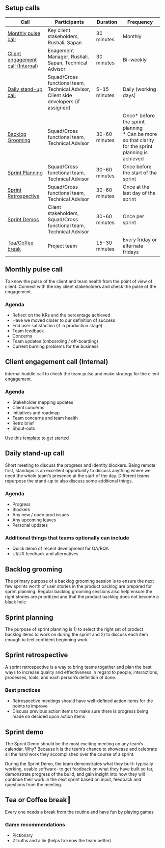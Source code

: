 ## Setup calls

| **Call**                                                              | **Participants**                                                                     | **Duration**  | **Frequency**                                                                                            |
| --------------------------------------------------------------------- | ------------------------------------------------------------------------------------ | ------------- | -------------------------------------------------------------------------------------------------------- |
| [Monthly pulse call](#monthly-pulse-call)                             | Key client stakeholders, Rushali, Sapan                                              | 30 minutes    | Monthly                                                                                                  |
| [Client engagement call (Internal)](#client-engagement-call-internal) | Enagement Manager, Rushali, Sapan, Technical Advisor                                 | 30 minutes    | Bi-weekly                                                                                                |
| [Daily stand-up call](#daily-stand-up-call)                           | Squad/Cross functional team, Technical Advisor, Client side developers (if assigned) | 5-15 minutes  | Daily (working days)                                                                                     |
| [Backlog Grooming](#backlog-grooming)                                 | Squad/Cross functional team, Technical Advisor                                       | 30-60 minutes | Once* before the sprint planning <br/> * Can be more so that clarity for the sprint planning is achieved |
| [Sprint Planning](#sprint-planning)                                   | Squad/Cross functional team, Technical Advisor                                       | 30-60 minutes | Once before the start of the sprint                                                                      |
| [Sprint Retrospective](#sprint-retrospective)                         | Squad/Cross functional team, Technical Advisor                                       | 30-60 minutes | Once at the last day of the sprint                                                                       |
| [Sprint Demos](#sprint-demo)                                          | Client stakeholders, Squad/Cross functional team, Technical Advisor                  | 30-60 minutes | Once per sprint                                                                                          |
| [Tea/Coffee break](#tea-or-coffee-break)                              | Project team                                                                         | 15-30 minutes | Every friday or alternate fridays                                                                        |

## Monthly pulse call

To know the pulse of the client and team health from the point of view of client. Connect with the key client stakeholders and check the pulse of the engagement.

### Agenda

-   Reflect on the KRs and the percentage achieved
-   Have we moved closer to our definition of success
-   End user satisfaction (if in production stage)
-   Team feedback
-   Concerns
-   Team updates (onboarding / off-boarding)
-   Current burning problems for the business

## Client engagement call (Internal)

Internal huddle call to check the team pulse and make strategy for the client engagement.

### Agenda

-   Stakeholder mapping updates
-   Client concerns
-   Initiatives and roadmap
-   Team concerns and team health
-   Retro brief
-   Shout-outs

Use this [template](../resources/enagement-board-template.drawio) to get started

## Daily stand-up call

Short meeting to discuss the progress and identity blockers. Being remote first, standups is an excellent opportunity to discuss anything where we need the whole team's presence at the start of the day. Different teams repurpose the stand-up to also discuss some additional things.

### Agenda

-   Progress
-   Blockers
-   Any new / open prod issues
-   Any upcoming leaves
-   Personal updates

### Additional things that teams optionally can include

-   Quick demo of recent development for QA/BQA
-   UI/UX feedback and alternatives

## Backlog grooming

The primary purpose of a backlog grooming session is to ensure the next few sprints worth of user stories in the product backlog are prepared for sprint planning. Regular backlog grooming sessions also help ensure the right stories are prioritized and that the product backlog does not become a black hole

## Sprint planning

The purpose of sprint planning is 1) to select the right set of product backlog items to work on during the sprint and 2) to discuss each item enough to feel confident beginning work.

## Sprint retrospective

A sprint retrospective is a way to bring teams together and plan the best ways to increase quality and effectiveness in regard to people, interactions, processes, tools, and each person’s definition of done.

### Best practices

-   Retrospective meetings should have well-defined action items for the points to improve
-   Discuss previous action items to make sure there is progress being made on decided upon action items

## Sprint demo

The Sprint Demo should be the most exciting meeting on any team’s calendar. Why? Because it is the team’s chance to showcase and celebrate all the hard work they accomplished over the course of a sprint.

During the Sprint Demo, the team demonstrates what they built- typically working, usable software- to get feedback on what they have built so far, demonstrate progress of the build, and gain insight into how they will continue their work in the next sprint based on input, feedback and questions from the meeting.

## Tea or Coffee break🍵

Every one needs a break from the routine and have fun by playing games

### Game recommendations

-   Pictionary
-   2 truths and a lie (helps to know the team better)

